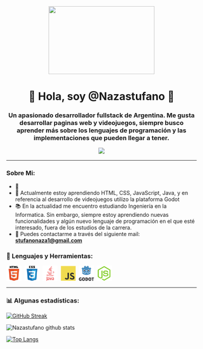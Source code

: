 <div id="header" align="center">
  <img src="https://media.giphy.com/media/qgQUggAC3Pfv687qPC/giphy.gif" width="280" height="180" />
  <h1 align="center">👋 Hola, soy @Nazastufano 👋</h1>
  <h3 align="center"> Un apasionado desarrollador fullstack de Argentina. Me gusta desarrollar paginas web y videojuegos, siempre busco aprender más sobre los lenguajes de programación y las implementaciones que pueden llegar a tener.
  </h3>
</div>

<div id="badges" align="center">
  <a href="https://www.linkedin.com/in/nazareno-stufano/">
    <img src="https://img.shields.io/twitter/url?color=blue&label=LinkedIn&logo=linkedin&logoColor=blue&style=for-the-badge&url=https%3A%2F%2Fwww.linkedin.com%2Fin%2Fnazareno-stufano%2F" />
  </a>
</div>

---

  ### Sobre Mi:
  - 👀 
  - 🌱 Actualmente estoy aprendiendo HTML, CSS, JavaScript, Java, y en referencia al desarrollo de videojuegos utilizo la plataforma Godot
  - 📚 En la actualidad me encuentro estudiando Ingeniería en la Informatica. Sin embargo, siempre estoy aprendiendo nuevas funcionalidades y algún nuevo lenguaje de programación en el que esté interesado, fuera de los estudios de la carrera.
  - 📧 Puedes contactarme a través del siguiente mail: **stufanonaza1@gmail.com**

<div align="left">
  <h3>🔨 Lenguajes y Herramientas:</h3>
  <div>
    <img src="https://github.com/devicons/devicon/blob/master/icons/html5/html5-original-wordmark.svg" tittle="HTML5" alt="HTML5" width="40" height="40"/>&nbsp;
    <img src="https://github.com/devicons/devicon/blob/master/icons/css3/css3-original-wordmark.svg" tittle="CSS3" alt="CSS3" width="40" height="40"/>&nbsp;
    <img src="https://github.com/devicons/devicon/blob/master/icons/java/java-plain-wordmark.svg" tittle="Java" alt="Java" width="40" height="40"/>&nbsp;
    <img src="https://github.com/devicons/devicon/blob/master/icons/javascript/javascript-original.svg" tittle="JavaScript" alt="JavaScript" width="40" height="40"/>&nbsp;
    <img src="https://github.com/devicons/devicon/blob/master/icons/godot/godot-original-wordmark.svg" tittle="Godot" alt="Godot" width="40" height="40"/>&nbsp;
    <img src="https://github.com/devicons/devicon/blob/master/icons/nodejs/nodejs-original.svg" tittle="Nodejs" alt="Nodejs" width="40" height="40"/>&nbsp;
  </div>
</div>

---

  ### 📊 Algunas estadísticas:
  
  [![GitHub Streak](https://streak-stats.demolab.com?user=Nazastufano&theme=dark&locale=es&date_format=n%2Fj%5B%2FY%5D)](https://git.io/streak-stats)
  
  ![Nazastufano github stats](https://github-readme-stats.vercel.app/api?username=Nazastufano&show_icons=true&theme=dark)
  
  [![Top Langs](https://github-readme-stats.vercel.app/api/top-langs/?username=Nazastufano&layout=demo&theme=dark)](https://github.com/anuraghazra/github-readme-stats)
<!---
Nazastufano/Nazastufano is a ✨ special ✨ repository because its `README.md` (this file) appears on your GitHub profile.
You can click the Preview link to take a look at your changes.
--->
